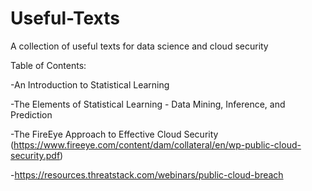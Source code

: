 # Useful-Texts
A collection of useful texts for data science and cloud security

Table of Contents:

-An Introduction to Statistical Learning

-The Elements of Statistical Learning - Data Mining, Inference, and Prediction

-The FireEye Approach to Effective Cloud Security (https://www.fireeye.com/content/dam/collateral/en/wp-public-cloud-security.pdf)

-https://resources.threatstack.com/webinars/public-cloud-breach 
